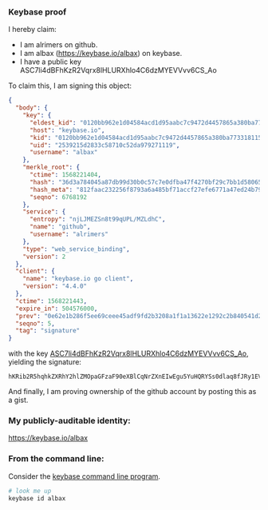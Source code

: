 ### Keybase proof

I hereby claim:

  * I am alrimers on github.
  * I am albax (https://keybase.io/albax) on keybase.
  * I have a public key ASC7li4dBFhKzR2Vqrx8lHLURXhlo4C6dzMYEVVvv6CS_Ao

To claim this, I am signing this object:

```json
{
  "body": {
    "key": {
      "eldest_kid": "0120bb962e1d04584acd1d95aabc7c9472d4457865a380ba77331811556fbfa092fc0a",
      "host": "keybase.io",
      "kid": "0120bb962e1d04584acd1d95aabc7c9472d4457865a380ba77331811556fbfa092fc0a",
      "uid": "2539215d2833c58710c52da979271119",
      "username": "albax"
    },
    "merkle_root": {
      "ctime": 1568221404,
      "hash": "36d3a784045a87db99d30b0c57c7e0dfba47f4270bf29c7bb1d58065838c5bbbcc516a3dd1264562971c9391694deb5d131a2916baec31b782947c9248c7f1bb",
      "hash_meta": "812faac232256f8793a6a485bf71accf27efe6771a47ed24b79333ad77225d0b",
      "seqno": 6768192
    },
    "service": {
      "entropy": "njLJMEZSn8t99qUPL/MZLdhC",
      "name": "github",
      "username": "alrimers"
    },
    "type": "web_service_binding",
    "version": 2
  },
  "client": {
    "name": "keybase.io go client",
    "version": "4.4.0"
  },
  "ctime": 1568221443,
  "expire_in": 504576000,
  "prev": "0e62e1b286f5ee69ceee45adf9fd2b3208a1f1a13622e1292c2b840541d2e76d",
  "seqno": 5,
  "tag": "signature"
}
```

with the key [ASC7li4dBFhKzR2Vqrx8lHLURXhlo4C6dzMYEVVvv6CS_Ao](https://keybase.io/albax), yielding the signature:

```
hKRib2R5hqhkZXRhY2hlZMOpaGFzaF90eXBlCqNrZXnEIwEgu5YuHQRYSs0dlaq8fJRy1EV4ZaOAunczGBFVb7+gkvwKp3BheWxvYWTESpcCBcQgDmLhsob17mnO7kWt+f0rMgih8aE2IuEpLCuEBUHS523EICgtRpz+r58lwJauN4P7R0gaU5mx60dhXoJQa9V6S/nXAgHCo3NpZ8RAHTzYx9apKNQy7Uy6Df4bPd/pf8HiEJqGo9HzkEEuOxFVU/XDVe6u9eYLLHlk4SKCspQqD7VrVIKu/72WSkymC6hzaWdfdHlwZSCkaGFzaIKkdHlwZQildmFsdWXEIBMhB2Jwk6mrFkjtQe0Rd/MwULFYFPsgug8drM1J8cizo3RhZ80CAqd2ZXJzaW9uAQ==

```

And finally, I am proving ownership of the github account by posting this as a gist.

### My publicly-auditable identity:

https://keybase.io/albax

### From the command line:

Consider the [keybase command line program](https://keybase.io/download).

```bash
# look me up
keybase id albax
```
